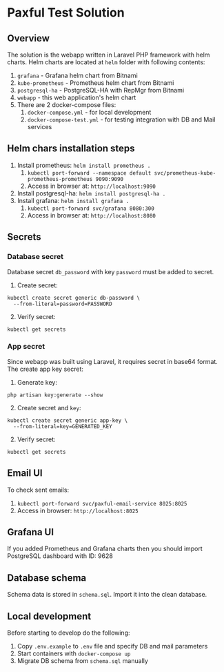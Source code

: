 # Paxful Test Solution
## Overview
The solution is the webapp written in Laravel PHP framework with helm charts.
Helm charts are located at `helm` folder with following contents:
1. `grafana` - Grafana helm chart from Bitnami
2. `kube-prometheus` - Prometheus helm chart from Bitnami
3. `postgresql-ha` - PostgreSQL-HA with RepMgr from Bitnami
4. `webapp` - this web application's helm chart
5. There are 2 docker-compose files:
   1. `docker-compose.yml` - for local development
   2. `docker-compose-test.yml` - for testing integration with DB and Mail services

## Helm chars installation steps
1. Install prometheus: `helm install prometheus .`
    1. `kubectl port-forward --namespace default svc/prometheus-kube-prometheus-prometheus 9090:9090`
    2. Access in browser at: `http://localhost:9090`
2. Install postgresql-ha: `helm install postgresql-ha .`
3. Install grafana: `helm install grafana .` 
   1. `kubectl port-forward svc/grafana 8080:300`
   2. Access in browser at: `http://localhost:8080`

## Secrets
### Database secret
Database secret `db_password` with key `password` must be added to secret.
1. Create secret:
```
kubectl create secret generic db-password \
  --from-literal=password=PASSWORD
```
2. Verify secret:
```
kubectl get secrets
```

### App secret
Since webapp was built using Laravel, it requires secret in base64 format.
The create app key secret:
1. Generate key:
```
php artisan key:generate --show
```
2. Create secret and `key`:
```
kubectl create secret generic app-key \
  --from-literal=key=GENERATED_KEY
```
2. Verify secret:
```
kubectl get secrets
```

## Email UI
To check sent emails:
1. `kubectl port-forward svc/paxful-email-service 8025:8025`
2. Access in browser: `http://localhost:8025`

## Grafana UI
If you added Prometheus and Grafana charts then you should import
PostgreSQL dashboard with ID: 9628

## Database schema
Schema data is stored in `schema.sql`. Import it into the clean database.

## Local development
Before starting to develop do the following:
1. Copy `.env.example` to `.env` file and specify DB and mail parameters
2. Start containers with `docker-compose up`
3. Migrate DB schema from `schema.sql` manually
